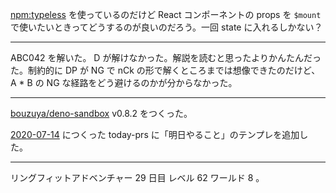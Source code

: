 [npm:typeless][] を使っているのだけど React コンポーネントの props を `$mount` で使いたいときってどうするのが良いのだろう。一回 state に入れるしかない？

---

ABC042 を解いた。 D が解けなかった。解説を読むと思ったよりかんたんだった。制約的に DP が NG で nCk の形で解くところまでは想像できたのだけど、 A \* B の NG な経路をどう避けるのかが分からなかった。

---

[bouzuya/deno-sandbox][] v0.8.2 をつくった。

[2020-07-14][] につくった today-prs に「明日やること」のテンプレを追加した。

---

リングフィットアドベンチャー 29 日目 レベル 62 ワールド 8 。

[2020-07-14]: https://blog.bouzuya.net/2020/07/14/
[bouzuya/deno-sandbox]: https://github.com/bouzuya/deno-sandbox
[npm:typeless]: https://www.npmjs.com/package/typeless
